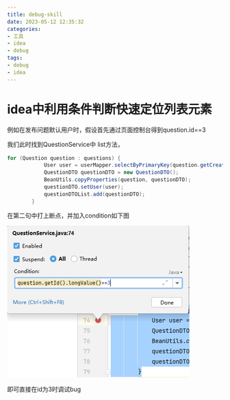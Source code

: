 ```yaml
---
title: debug-skill
date: 2023-05-12 12:35:32
categories:
- 工具
- idea
- debug
tags:
- debug
- idea
---
```


# idea中利用条件判断快速定位列表元素

例如在发布问题默认用户时，假设首先通过页面控制台得到question.id==3

我们此时找到QuestionService中 list方法，

```java
for (Question question : questions) {
            User user = userMapper.selectByPrimaryKey(question.getCreator());
            QuestionDTO questionDTO = new QuestionDTO();
            BeanUtils.copyProperties(question, questionDTO);
            questionDTO.setUser(user);
            questionDTOList.add(questionDTO);
        }
```

在第二句中打上断点，并加入condition如下图

![image-20230512124224225](/images/image-20230512124224225.png)

即可直接在id为3时调试bug

